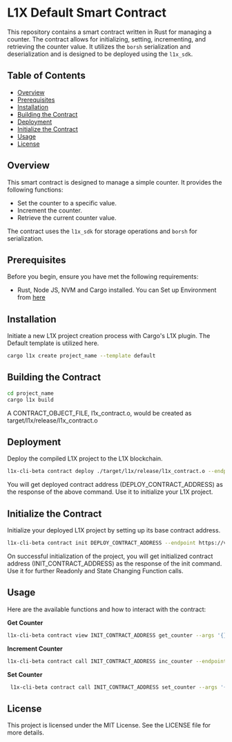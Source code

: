# L1X Default Smart Contract

This repository contains a smart contract written in Rust for managing a counter. The contract allows for initializing, setting, incrementing, and retrieving the counter value. It utilizes the `borsh` serialization and deserialization and is designed to be deployed using the `l1x_sdk`.

## Table of Contents

- [Overview](#overview)
- [Prerequisites](#prerequisites)
- [Installation](#installation)
- [Building the Contract](#building-the-contract)
- [Deployment](#deployment)
- [Initialize the Contract](#initialize-the-contract)
- [Usage](#usage)
- [License](#license)

## Overview

This smart contract is designed to manage a simple counter. It provides the following functions:
- Set the counter to a specific value.
- Increment the counter.
- Retrieve the current counter value.

The contract uses the `l1x_sdk` for storage operations and `borsh` for serialization.

## Prerequisites

Before you begin, ensure you have met the following requirements:

- Rust, Node JS, NVM and Cargo installed. You can Set up Environment from [here](https://l1x-sdk.gitbook.io/l1x-developer-interface/v/interface-essentials/l1x-vm-sdk/l1x-native-sdk-for-l1x-vm/set-up-environment)

## Installation

Initiate a new L1X project creation process with Cargo's L1X plugin. The Default template is utilized here.
 ```sh
cargo l1x create project_name --template default
```

## Building the Contract
 ```sh
cd project_name
cargo l1x build
```
A CONTRACT_OBJECT_FILE, l1x_contract.o, would be created as target/l1x/release/l1x_contract.o

## Deployment

Deploy the compiled L1X project to the L1X blockchain.

```sh
l1x-cli-beta contract deploy ./target/l1x/release/l1x_contract.o --endpoint https://v2-testnet-rpc.l1x.foundation
```
You will get deployed contract address (DEPLOY_CONTRACT_ADDRESS) as the response of the above command. Use it to initialize your L1X project.

## Initialize the Contract

Initialize your deployed L1X project by setting up its base contract address.

```sh
l1x-cli-beta contract init DEPLOY_CONTRACT_ADDRESS --endpoint https://v2-testnet-rpc.l1x.foundation --fee_limit 100000 --args '{}'
```

On successful initialization of the project, you will get initialized contract address (INIT_CONTRACT_ADDRESS) as the response of the init command. Use it for further Readonly and State Changing Function calls.

## Usage

Here are the available functions and how to interact with the contract:

**Get Counter**
```sh
l1x-cli-beta contract view INIT_CONTRACT_ADDRESS get_counter --args '{}' --endpoint https://v2-testnet-rpc.l1x.foundation
```

**Increment Counter**
```sh
l1x-cli-beta contract call INIT_CONTRACT_ADDRESS inc_counter --endpoint https://v2-testnet-rpc.l1x.foundation --fee_limit 100000
```

**Set Counter**
```sh
 l1x-cli-beta contract call INIT_CONTRACT_ADDRESS set_counter --args '{"value":"5"}' --endpoint https://v2-testnet-rpc.l1x.foundation --fee_limit 100000
```

## License
This project is licensed under the MIT License. See the LICENSE file for more details.


